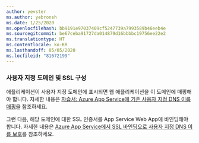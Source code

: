 ```yaml
---
author: yevster
ms.author: yebronsh
ms.date: 1/25/2020
ms.openlocfilehash: bb9191e97037409cf5247739a7993589b46eeb4e
ms.sourcegitcommit: be67ceba91727da014879d16bbbbc19756ee22e2
ms.translationtype: HT
ms.contentlocale: ko-KR
ms.lasthandoff: 05/05/2020
ms.locfileid: "81672199"
---
```

### <a name="configure-custom-domain-and-ssl"></a>사용자 지정 도메인 및 SSL 구성

애플리케이션이 사용자 지정 도메인에 표시되면 웹 애플리케이션을 이 도메인에 매핑해야 합니다. 자세한 내용은 [자습서: Azure App Service에 기존 사용자 지정 DNS 이름 매핑](/azure/app-service/app-service-web-tutorial-custom-domain)을 참조하세요.

그런 다음, 해당 도메인에 대한 SSL 인증서를 App Service Web App에 바인딩해야 합니다. 자세한 내용은 [Azure App Service에서 SSL 바인딩으로 사용자 지정 DNS 이름 보호](/azure/app-service/app-service-web-tutorial-custom-ssl)를 참조하세요.
